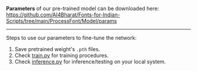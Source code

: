 **Parameters** of our pre-trained model can be downloaded here:
https://github.com/AI4Bharat/Fonts-for-Indian-Scripts/tree/main/ProcessFont/Model/params

--------------

Steps to use our parameters to fine-tune the network:
1. Save pretrained weight's ```.pth``` files.
2. Check [train.py](https://github.com/AI4Bharat/Fonts-for-Indian-Scripts/blob/main/ProcessFont/Model/train.py) for training procedures.
3. Check [inference.py](https://github.com/AI4Bharat/Fonts-for-Indian-Scripts/blob/main/ProcessFont/Model/inference.py) for inference/testing on your local system.
